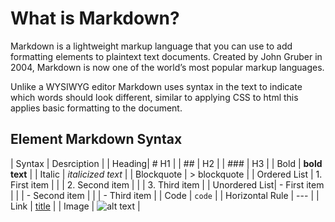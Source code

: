 
# What is Markdown?
Markdown is a lightweight markup language that you can use to add formatting elements to plaintext text documents. 
Created by John Gruber in 2004, Markdown is now one of the world’s most popular markup languages.

Unlike a WYSIWYG editor Markdown uses syntax in the text to indicate which words should look different, 
similar to applying CSS to html this applies basic formatting to the document.

## Element	Markdown Syntax
| Syntax | Desrciption |
| Heading|	# H1 |
| ##     | H2 |
| ###    | H3 |
| Bold	  | **bold text** |
| Italic |	*italicized text* |
| Blockquote	| > blockquote |
| Ordered List	| 1. First item |
|             | 2. Second item |
|             | 3. Third item |
| Unordered List|	- First item |
|             | - Second item |
|  | - Third item |
| Code	  | `code` |
| Horizontal Rule | 	--- | 
| Link	    | [title](https://www.example.com) |
| Image	 | ![alt text](image.jpg) |
